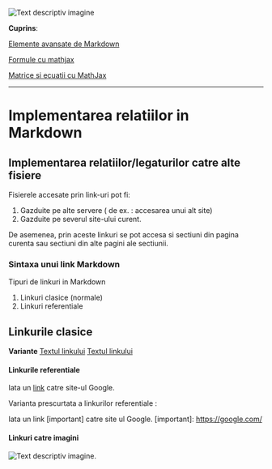 ![Text descriptiv imagine](https://metricop.com/cdn/shop/articles/trimble-total-station.jpg?v=1677673954&width=720)

**Cuprins**:

[Elemente avansate de Markdown](avansate.md)

[Formule cu mathjax](mathjax.md)

[Matrice si ecuatii cu MathJax](mathjax2.md)

***


# Implementarea relatiilor in Markdown 

## Implementarea relatiilor/legaturilor catre alte fisiere

Fisierele accesate prin link-uri pot fi:
1. Gazduite pe alte servere ( de ex. : accesarea unui alt site)
2. Gazduite pe severul site-ului curent.

De asemenea, prin aceste linkuri se pot accesa si sectiuni din pagina curenta sau sectiuni din alte pagini ale sectiunii.

### Sintaxa unui link Markdown

Tipuri de linkuri in Markdown

1. Linkuri clasice (normale)
2. Linkuri referentiale

## Linkurile clasice
**Variante**
[Textul linkului](https://metricop.com/cdn/shop/articles/trimble-total-station.jpg?v=1677673954&width=720)
[Textul linkului](https://google.com/)

#### Linkurile referentiale

Iata un [link][link1] catre site-ul Google.

[link1]: https://google.com/

Varianta prescurtata a linkurilor referentiale :

Iata un link [important] catre site ul Google.
[important]: https://google.com/

#### Linkuri catre imagini 

![Text descriptiv imagine](|).
